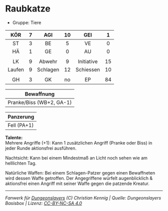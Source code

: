 # Raubkatze  
- Gruppe: Tiere  

| KÖR | 7 | AGI | 10 | GEI | 1 |
| :-: | :-: | :-: | :-: | :-: | :-: |
| ST | 3 | BE | 5 | VE | 0 |
| HÄ | 1 | GE | 0 | AU | 0 |
|  |
| LK | 9 | Abwehr | 9 | Initiative | 15 |
| Laufen | 9 | Schlagen | 12 | Schiessen | 10 |
|  |
| GH | 3 | GK | no | EP | 84 |

| Bewaffnung |
| --- |
| Pranke/Biss (WB+2, GA-1) |


| Panzerung |
| --- |
| Fell (PA+1) |


**Talente:**  
Mehrere Angriffe (+1): Kann 1 zusätzlichen Angriff (Pranke oder Biss) in jeder Runde aktionsfrei ausführen.

Nachtsicht: Kann bei einem Mindestmaß an Licht noch sehen wie am helllichten Tag.

Natürliche Waffen: Bei einem Schlagen-Patzer gegen einen Bewaffneten wird dessen Waffe getroffen. Der Angegriffene würfelt augenblicklich & aktionsfrei einen Angriff mit seiner Waffe gegen die patzende Kreatur.





___
*Fanwerk für [Dungeonslayers](https://www.dungeonslayers.net/) (C) Christian Kennig | Quelle: Dungeonslayers Basisbox | Lizenz: [CC-BY-NC-SA 4.0](https://creativecommons.org/licenses/by-nc-sa/4.0/deed.de)*